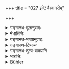 +++
title = "027 इष्टिं वैश्वानरीम्"

+++

<details><summary>गङ्गानथ-मूलानुवादः</summary>

In the event of the impossibility of the performance of the prescribed Animal and Soma sacrifices, one shall always offer the Vaiśvānarī sacrifice at the change of the year,—in expiation thereof.—(27)
</details>

<details><summary>मेधातिथिः</summary>

**वैश्वानर्या इष्टेर्** गृह्यस्मृतिभ्यः स्वरूपम् अवसातव्यम् । समाप्ते वर्षे द्वितीयवर्षस्य प्रवृत्तिर् **अब्दपर्ययः** । **कॢप्तानां** विहितानां **पशुसोमानां** नित्यानां षाण्मासस्य सांवत्सरः पशुर् नित्यं वसन्ते सोमः । तेषाम् **असंभवे** धनाभावादिदोषेण । **निष्कृत्यर्थं** नित्यस्याकरणे यो दोषस् तन्निवृत्त्यर्थम् । 

- श्रुते ऽस्मिन् निमित्ते ऽन्यकर्म समामनन्ति । तत्र <u>केचित्</u> समुच्चयं मन्यन्ते सत्य् अप्य् एककार्यत्वे प्रमाणभेदेन विधिनात्र । 

- <u>तद् अयुक्तम्</u> । 

- तथा च ब्रह्महत्याप्रायश्चित्ते श्रौते स्मार्ते च स्वशब्देन विकल्पं वक्ष्यति "अभिजिद्विश्वजिद्भ्यां च" (म्ध् ११.७३) इति ॥ ११.२७ ॥
</details>

<details><summary>गङ्गानथ-भाष्यानुवादः</summary>

The actual form of Vaiśvānarī sacrifice should be learnt from the
*Gṛhyasūtras*.

‘*Change of year*’—when one year ends and another begins.

‘*Prescribed*’—enjoined.

‘*Animal and Soma sacrifices*’—the compulsory ones. The six-monthly and yearly ‘Animal sacrifices’ are compulsory, as also the ‘Soma sacrifice’ every spring.

‘*In the event of the impossibility of the performance*’—of these, on account of the absence of the requisite wealth;—‘*in* *expiation thereof*.’—for the removal of the sin incurred by the omission of a compulsory rite.

In connection with the occasion here referred to, the Veda lays down other expiatory rites; and some people would combine these with what is here prescribed; their point being that, even though both the rites serve the same purpose, yet they are found to be laid down by two distinct authorities.

This however is not right; because in connection with the expiatory rites for the slaying of a Brāhmaṇa, our Author is going to declare, in so many words, that between the rite laid down in the *Veda* and that prescribed in the *Smṛti*, there should be *option*:—‘He may perform the Abhijit or the Viśvajit’ (11.75).—(27)
</details>

<details><summary>गङ्गानथ-टिप्पन्यः</summary>

This verse is quoted in *Aparārka* (p. 167);—in *Mitākṣarā* (3.265), which explains ‘*abdaparyaye*’ as ‘at the end of the year’;—and in
*Prayāścittaviveka* (p. 393).
</details>

<details><summary>गङ्गानथ-तुल्य-वाक्यानि</summary>

*Mahābhārata* (12.165.15).—(Same as Manu).

*Viṣṇu* (59.10).—‘If he has not wealth sufficient to defray the expenses
of the *Soma* and other sacrifices, he shall perform the *Vaiśvānarī* sacrifice.’

*Yājñavalkya* (1.125-126).—‘The Twice-born man should perform, every
year, the Soma-sacrifice,—the Paśu-sacrifice, at every solstice,—also the *Āgrāyaṇeṣṭi* and the *Cāturmasya* sacrifices.—If it be impossible for him to do all this, he should perform the *Vaiśvānarī* sacrifice.’
</details>

<details><summary>भारुचिः</summary>

यदि त्व् असामर्थ्यात् पशुसोमानां शास्त्रचोदितानाम् अनुष्ठाने न शक्नुयात्, तत इमाम् इष्टिं वैश्वानरीं कुर्याण् निष्कृत्यर्थम् । नित्यानां कर्मणाम् अनुष्ठानाशक्तौ । एवं च सति (?) नित्यकर्मातिपत्ताव् अविरोधात् श्रौतस्य प्रायश्चित्तस्य प्रतिनिधेर् वैश्वानर्याश् च समुच्चयः । ननु चैकार्थत्वाद् विकल्पः प्राप्नोति । न ह्य् एकार्थता साक्षाद् उपलभ्यते, किं तर्ह्य् एकं श्रौतम् अन्यत् स्मार्तम् । एवं च प्रमाणभिन्नयोर् अविकल्पः । एकप्रमाणत्वे सति तद्विकल्पो न्यायः स्यात् । अपरे तु विकल्पम् एव मन्यन्ते । तथा च ब्रह्महत्याप्रायश्चित्तयोः श्रौतस्मार्तयोर् विकल्पं वक्ष्यति । एतत् त्व् आपत्कल्पे नित्यकर्मातिपत्ताव् अस्य स्यात् । तथा च सति ॥ ११.२६ ॥
</details>

<details><summary>Bühler</summary>

027	In case the prescribed animal and Soma-sacrifices cannot be performed, let him always offer at the change of the year a Vaisvanari Ishti as a penance (for the omission).
</details>
